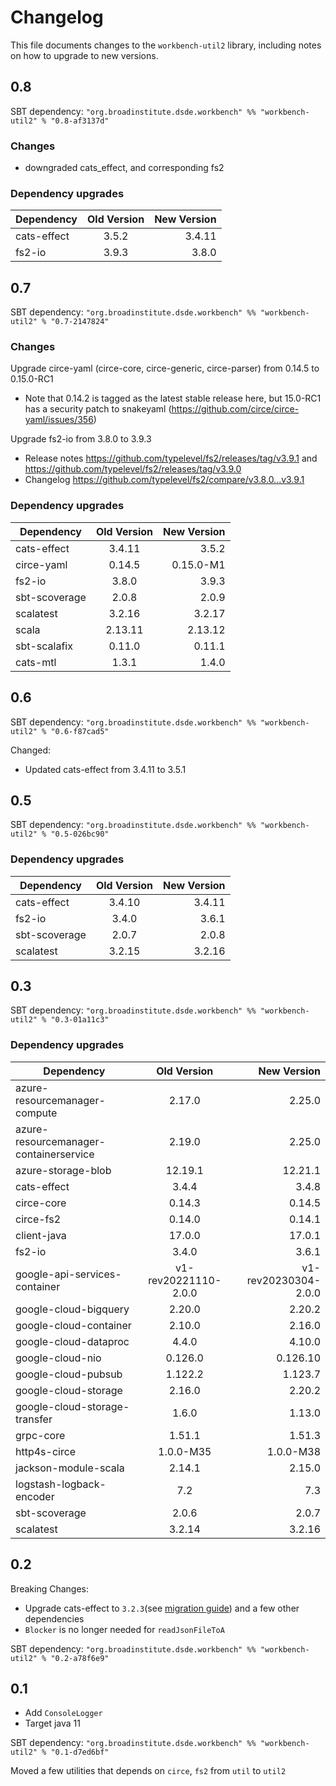 # Changelog

This file documents changes to the `workbench-util2` library, including notes on how to upgrade to new versions.

## 0.8

SBT dependency: `"org.broadinstitute.dsde.workbench" %% "workbench-util2" % "0.8-af3137d"`

### Changes
* downgraded cats_effect, and corresponding fs2

### Dependency upgrades
| Dependency                    |     Old Version      |          New Version |
|-------------------------------|:--------------------:|---------------------:|
| cats-effect                   |         3.5.2        |               3.4.11 |
| fs2-io                        |         3.9.3        |                3.8.0 |


## 0.7

SBT dependency: `"org.broadinstitute.dsde.workbench" %% "workbench-util2" % "0.7-2147824"`

### Changes
Upgrade circe-yaml (circe-core, circe-generic, circe-parser) from 0.14.5 to 0.15.0-RC1
* Note that 0.14.2 is tagged as the latest stable release here, but 15.0-RC1 has a security patch to snakeyaml (https://github.com/circe/circe-yaml/issues/356)

Upgrade fs2-io from 3.8.0 to 3.9.3
* Release notes https://github.com/typelevel/fs2/releases/tag/v3.9.1 and https://github.com/typelevel/fs2/releases/tag/v3.9.0
* Changelog https://github.com/typelevel/fs2/compare/v3.8.0...v3.9.1

### Dependency upgrades
| Dependency  | Old Version | New Version |
|-------------|:-----------:|------------:|
| cats-effect |   3.4.11    |       3.5.2 |
| circe-yaml  |   0.14.5    |   0.15.0-M1 |
| fs2-io      |    3.8.0    |       3.9.3 |
| sbt-scoverage |    2.0.8    |       2.0.9 |
| scalatest   |   3.2.16    |      3.2.17 |
| scala       |   2.13.11   |     2.13.12 |
| sbt-scalafix       |   0.11.0    |      0.11.1 |
| cats-mtl                      |        1.3.1         |       1.4.0 |

## 0.6

SBT dependency: `"org.broadinstitute.dsde.workbench" %% "workbench-util2" % "0.6-f87cad5"`

Changed:
- Updated cats-effect from 3.4.11 to 3.5.1

## 0.5

SBT dependency: `"org.broadinstitute.dsde.workbench" %% "workbench-util2" % "0.5-026bc90"`

### Dependency upgrades
| Dependency   |     Old Version      |          New Version |
|----------|:--------------------:|---------------------:|
| cats-effect |        3.4.10        |               3.4.11 |
| fs2-io |        3.4.0         |                3.6.1 |
| sbt-scoverage |        2.0.7         |                2.0.8 |
| scalatest |        3.2.15        |               3.2.16 |


## 0.3

SBT dependency: `"org.broadinstitute.dsde.workbench" %% "workbench-util2" % "0.3-01a11c3"`

### Dependency upgrades
| Dependency   |      Old Version      |  New Version |
|----------|:-------------:|------:|
| azure-resourcemanager-compute |  2.17.0 | 2.25.0 |
| azure-resourcemanager-containerservice |  2.19.0 | 2.25.0 |
| azure-storage-blob |  12.19.1 | 12.21.1 |
| cats-effect |  3.4.4 | 3.4.8 |
| circe-core |  0.14.3 | 0.14.5 |
| circe-fs2 |  0.14.0 | 0.14.1 |
| client-java |  17.0.0 | 17.0.1 |
| fs2-io |  3.4.0 | 3.6.1 |
| google-api-services-container |  v1-rev20221110-2.0.0 | v1-rev20230304-2.0.0 |
| google-cloud-bigquery |  2.20.0 | 2.20.2 |
| google-cloud-container |  2.10.0 | 2.16.0 |
| google-cloud-dataproc |  4.4.0 | 4.10.0 |
| google-cloud-nio |  0.126.0 | 0.126.10 |
| google-cloud-pubsub |  1.122.2 | 1.123.7 |
| google-cloud-storage |  2.16.0 | 2.20.2 |
| google-cloud-storage-transfer |  1.6.0 | 1.13.0 |
| grpc-core |  1.51.1 | 1.51.3 |
| http4s-circe |  1.0.0-M35 | 1.0.0-M38 |
| jackson-module-scala |  2.14.1 | 2.15.0 |
| logstash-logback-encoder |  7.2 | 7.3 |
| sbt-scoverage |  2.0.6 | 2.0.7 |
| scalatest |  3.2.14 | 3.2.16 |

## 0.2
Breaking Changes:
- Upgrade cats-effect to `3.2.3`(see [migration guide](https://typelevel.org/cats-effect/docs/migration-guide#run-the-scalafix-migration)) and a few other dependencies
- `Blocker` is no longer needed for `readJsonFileToA`

SBT dependency: `"org.broadinstitute.dsde.workbench" %% "workbench-util2" % "0.2-a78f6e9"`

## 0.1

- Add `ConsoleLogger`
- Target java 11

SBT dependency: `"org.broadinstitute.dsde.workbench" %% "workbench-util2" % "0.1-d7ed6bf"`

Moved a few utilities that depends on `circe`, `fs2` from `util` to `util2`
